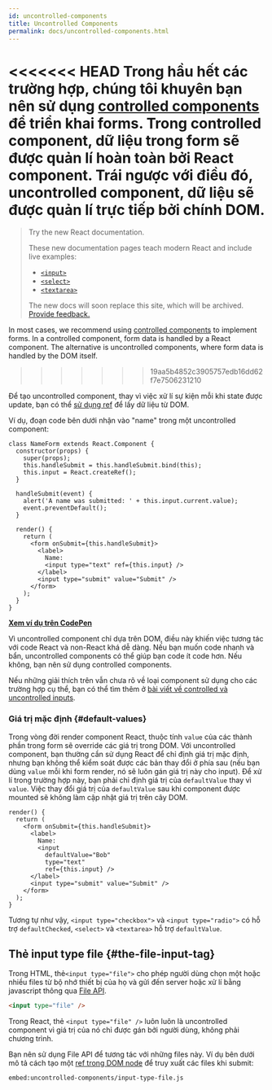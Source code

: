 ```yaml
---
id: uncontrolled-components
title: Uncontrolled Components
permalink: docs/uncontrolled-components.html
---
```


<<<<<<< HEAD
Trong hầu hết các trường hợp, chúng tôi khuyên bạn nên sử dụng [controlled components](/docs/forms.html#controlled-components) để triển khai forms. Trong controlled component, dữ liệu trong form sẽ được quản lí hoàn toàn bởi React component. Trái ngược với điều đó, uncontrolled component, dữ liệu sẽ được quản lí trực tiếp bởi chính DOM.
=======
> Try the new React documentation.
> 
> These new documentation pages teach modern React and include live examples:
>
> - [`<input>`](https://beta.reactjs.org/reference/react-dom/components/input)
> - [`<select>`](https://beta.reactjs.org/reference/react-dom/components/select)
> - [`<textarea>`](https://beta.reactjs.org/reference/react-dom/components/textarea)
>
> The new docs will soon replace this site, which will be archived. [Provide feedback.](https://github.com/reactjs/reactjs.org/issues/3308)

In most cases, we recommend using [controlled components](/docs/forms.html#controlled-components) to implement forms. In a controlled component, form data is handled by a React component. The alternative is uncontrolled components, where form data is handled by the DOM itself.
>>>>>>> 19aa5b4852c3905757edb16dd62f7e7506231210

Để tạo uncontrolled component, thay vì việc xử lí sự kiện mỗi khi state được update, bạn có thể [sử dụng ref](/docs/refs-and-the-dom.html) để lấy dữ liệu từ DOM.

Ví dụ, đoạn code bên dưới nhận vào "name" trong một uncontrolled component:

```javascript{5,9,18}
class NameForm extends React.Component {
  constructor(props) {
    super(props);
    this.handleSubmit = this.handleSubmit.bind(this);
    this.input = React.createRef();
  }

  handleSubmit(event) {
    alert('A name was submitted: ' + this.input.current.value);
    event.preventDefault();
  }

  render() {
    return (
      <form onSubmit={this.handleSubmit}>
        <label>
          Name:
          <input type="text" ref={this.input} />
        </label>
        <input type="submit" value="Submit" />
      </form>
    );
  }
}
```

[**Xem ví dụ trên CodePen**](https://codepen.io/gaearon/pen/WooRWa?editors=0010)

Vì uncontrolled component chỉ dựa trên DOM, điều này khiến việc tương tác với code React và non-React khá dễ dàng. Nếu bạn muốn code nhanh và bẩn, uncontrolled components có thể giúp bạn code ít code hơn. Nếu không, bạn nên sử dụng controlled components.

Nếu những giải thích trên vẫn chưa rõ về loại component sử dụng cho các trường hợp cụ thể, bạn có thể tìm thêm ở [bài viết về controlled và uncontrolled inputs](https://goshakkk.name/controlled-vs-uncontrolled-inputs-react/).

### Giá trị mặc định {#default-values}

Trong vòng đời render component React, thuộc tính `value` của các thành phần trong form sẽ override các giá trị trong DOM. Với uncontrolled component, bạn thường cần sử dụng React để chỉ định giá trị mặc định, nhưng bạn không thể kiểm soát được các bản thay đổi ở phía sau (nếu bạn dùng `value` mỗi khi form render, nó sẽ luôn gán giá trị này cho input). Để xử lí trong trường hợp này, bạn phải chỉ định giá trị của `defaultValue` thay vì `value`. Việc thay đổi giá trị của `defaultValue` sau khi component được mounted sẽ không làm cập nhật giá trị trên cây DOM.

```javascript{7}
render() {
  return (
    <form onSubmit={this.handleSubmit}>
      <label>
        Name:
        <input
          defaultValue="Bob"
          type="text"
          ref={this.input} />
      </label>
      <input type="submit" value="Submit" />
    </form>
  );
}
```

Tương tự như vậy, `<input type="checkbox">` và `<input type="radio">` có hỗ trợ `defaultChecked`, `<select>` và `<textarea>` hỗ trợ `defaultValue`.

## Thẻ input type file  {#the-file-input-tag}

Trong HTML, thẻ`<input type="file">` cho phép người dùng chọn một hoặc nhiều files từ bộ nhớ thiết bị của họ và gửi đến server hoặc xử lí bằng javascript thông qua [File API](https://developer.mozilla.org/en-US/docs/Web/API/File/Using_files_from_web_applications).

```html
<input type="file" />
```

Trong React, thẻ `<input type="file" />` luôn luôn là uncontrolled component vì giá trị của nó chỉ được gán bởi người dùng, không phải chương trình. 

Bạn nên sử dụng File API để tương tác với những files này. Ví dụ bên dưới mô tả cách tạo một [ref trong DOM node](/docs/refs-and-the-dom.html) để truy xuất các files khi submit:

`embed:uncontrolled-components/input-type-file.js`

[](codepen://uncontrolled-components/input-type-file)

